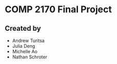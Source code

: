 # COMP 2170 Final Project       

## Created by
- Andrew Turitsa
- Julia Deng
- Michelle Ao
- Nathan Schroter

##